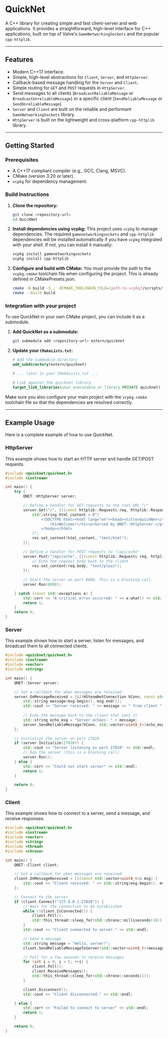 # QuickNet

A C++ library for creating simple and fast client-server and web applications. It provides a straightforward, high-level interface for C++ applications, built on top of Valve's `GameNetworkingSockets` and the popular `cpp-httplib`.

---

## Features

-   Modern C++17 interface.
-   Simple, high-level abstractions for `Client`, `Server`, and `HttpServer`.
-   Callback-based message handling for the `Server` and `Client`.
-   Simple routing for `GET` and `POST` requests in `HttpServer`.
-   Send messages to all clients (`BroadcastReliableMessage` or `BroadcastUnreliableMessage`) or a specific client (`SendReliableMessage` or `SendUnreliableMessage`).
-   `Server` and `Client` are built on the reliable and performant `GameNetworkingSockets` library.
-   `HttpServer` is built on the lightweight and cross-platform `cpp-httplib` library.

---

## Getting Started

### Prerequisites

-   A C++17 compliant compiler (e.g., GCC, Clang, MSVC).
-   CMake (version 3.20 or later).
-   `vcpkg` for dependency management.

### Build Instructions

1.  **Clone the repository:**
    ```bash
    git clone <repository-url>
    cd QuickNet
    ```

2.  **Install dependencies using vcpkg:**
    This project uses `vcpkg` to manage dependencies. The required `gamenetworkingsockets` and `cpp-httplib` dependencies will be installed automatically if you have `vcpkg` integrated with your shell. If not, you can install it manually:
    ```bash
    vcpkg install gamenetworkingsockets
    vcpkg install cpp-httplib
    ```

3.  **Configure and build with CMake:**
    You must provide the path to the `vcpkg.cmake` toolchain file when configuring the project. This is already defined in CMakePresets.json.
    ```bash
    cmake -B build -S . -DCMAKE_TOOLCHAIN_FILE=[path-to-vcpkg]/scripts/buildsystems/vcpkg.cmake
    cmake --build build
    ```

### Integration with your project

To use QuickNet in your own CMake project, you can include it as a submodule.

1.  **Add QuickNet as a submodule:**
    ```bash
    git submodule add <repository-url> extern/quicknet
    ```

2.  **Update your `CMakeLists.txt`:**
    ```cmake
    # Add the submodule directory
    add_subdirectory(extern/quicknet)

    # ... later in your CMakeLists.txt ...

    # Link against the quicknet library
    target_link_libraries(your_executable_or_library PRIVATE quicknet)
    ```

Make sure you also configure your main project with the `vcpkg.cmake` toolchain file so that the dependencies are resolved correctly.

---

## Example Usage

Here is a complete example of how to use QuickNet.

### HttpServer

This example shows how to start an HTTP server and handle GET/POST requests.

```cpp
#include <quicknet/quicknet.h>
#include <iostream>

int main() {
    try {
        QNET::HttpServer server;

        // Define a handler for GET requests to the root URL "/"
        server.Get("/", [](const httplib::Request& req, httplib::Response& res) {
            std::string html_content = R"(
                <!DOCTYPE html><html lang="en"><head><title>QuickNet</title></head><body>
                    <h1>Welcome!</h1><p>Served by QNET::HttpServer.</p>
                </body></html>
            )";
            res.set_content(html_content, "text/html");
        });

        // Define a handler for POST requests to "/api/echo"
        server.Post("/api/echo", [](const httplib::Request& req, httplib::Response& res) {
            // Echo the request body back to the client
            res.set_content(req.body, "text/plain");
        });
        
        // Start the server on port 8080. This is a blocking call.
        server.Run(8080);

    } catch (const std::exception& e) {
        std::cerr << "A critical error occurred: " << e.what() << std::endl;
        return 1;
    }
    return 0;
}
```

### Server

This example shows how to start a server, listen for messages, and broadcast them to all connected clients.

```cpp
#include <quicknet/quicknet.h>
#include <iostream>
#include <vector>
#include <string>

int main() {
    QNET::Server server;

    // Set a callback for when messages are received
    server.OnMessageReceived = [&](HSteamNetConnection hConn, const std::vector<uint8_t>& msg) {
        std::string message(msg.begin(), msg.end());
        std::cout << "Server received: " << message << " from client " << hConn << std::endl;
        
        // Echo the message back to the client that sent it
        std::string echo_msg = "Server echoes: " + message;
        server.SendReliableMessage(hConn, std::vector<uint8_t>(echo_msg.begin(), echo_msg.end()));
    };

    // Initialize the server on port 27020
    if (server.Initialize(27020)) {
        std::cout << "Server listening on port 27020" << std::endl;
        // Run the server (this is a blocking call)
        server.Run();
    } else {
        std::cerr << "Could not start server" << std::endl;
        return 1;
    }

    return 0;
}
```

### Client

This example shows how to connect to a server, send a message, and receive responses.

```cpp
#include <quicknet/quicknet.h>
#include <iostream>
#include <vector>
#include <string>
#include <thread>
#include <chrono>

int main() {
    QNET::Client client;

    // Set a callback for when messages are received
    client.OnMessageReceived = [](const std::vector<uint8_t>& msg) {
        std::cout << "Client received: " << std::string(msg.begin(), msg.end()) << std::endl;
    };

    // Connect to the server
    if (client.Connect("127.0.0.1:27020")) {
        // Wait for the connection to be established
        while (!client.IsConnected()) {
            client.Poll();
            std::this_thread::sleep_for(std::chrono::milliseconds(10));
        }
        std::cout << "Client connected to server." << std::endl;

        // Send a message
        std::string message = "Hello, server!";
        client.SendReliableMessageToServer(std::vector<uint8_t>(message.begin(), message.end()));

        // Poll for a few seconds to receive messages
        for (int i = 0; i < 5; ++i) {
            client.Poll();
            client.ReceiveMessages();
            std::this_thread::sleep_for(std::chrono::seconds(1));
        }

        client.Disconnect();
        std::cout << "Client disconnected." << std::endl;

    } else {
        std::cerr << "Failed to connect to server" << std::endl;
        return 1;
    }

    return 0;
}
```

